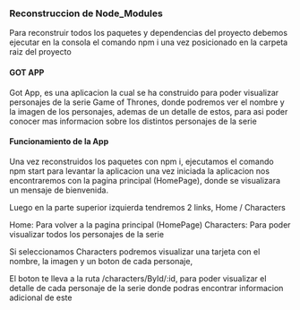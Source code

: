 ### Reconstruccion de Node_Modules #####
Para reconstruir todos los paquetes y dependencias del proyecto
debemos ejecutar en la consola el comando npm i una vez posicionado en la carpeta raiz del proyecto

#### GOT APP #####
Got App, es una aplicacion la cual se ha construido para poder visualizar personajes de la serie
Game of Thrones, donde podremos ver el nombre y la imagen de los personajes, ademas de un detalle
de estos, para asi poder conocer mas informacion sobre los distintos personajes de la serie

#### Funcionamiento de la App #####
Una vez reconstruidos los paquetes con npm i, ejecutamos el comando npm start para levantar la aplicacion
una vez iniciada la aplicacion nos encontraremos con la pagina principal (HomePage),
donde se visualizara un mensaje de bienvenida.

Luego en la parte superior izquierda tendremos 2 links, Home / Characters
 
Home: Para volver a la pagina principal (HomePage)
Characters: Para poder visualizar todos los personajes de la serie

Si seleccionamos Characters podremos visualizar una tarjeta con el nombre, la imagen y un boton
de cada personaje, 

El boton te lleva a la ruta /characters/ById/:id, para poder visualizar el detalle de cada personaje de la serie
donde podras encontrar informacion adicional de este
